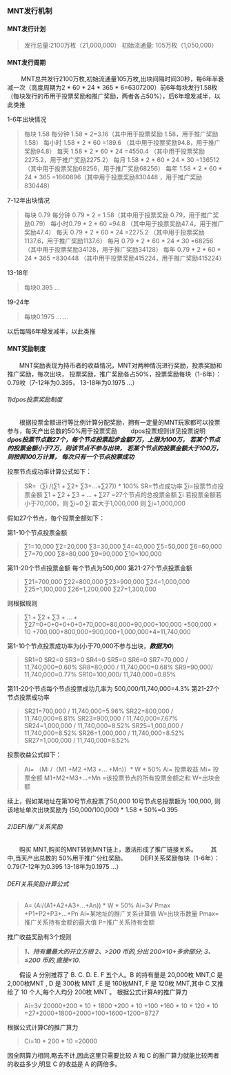 ### MNT发行机制

#### MNT发行计划
> 发行总量:2100万枚（21,000,000）
初始流通量: 105万枚（1,050,000）

#### MNT发行周期
 &emsp; &emsp;MNT总共发行2100万枚,初始流通量105万枚,出块间隔时间30秒，每6年半衰减一次（高度周期为2 * 60 * 24 * 365 * 6=6307200）前6年每块发行1.58枚（每块发行的币用于投票奖励和推广奖励，两者各占50%），后6年增发减半，以此类推

1-6年出块情况

>每块 1.58
每分钟  1.58 * 2=3.16（其中用于投票奖励 1.58，用于推广奖励1.58）
每小时  1.58 * 2 * 60 =189.6 （其中用于投票奖励94.8，用于推广奖励94.8）
每天 1.58 * 2  * 60 * 24 =4550.4 （其中用于投票奖励2275.2，用于推广奖励2275.2）
每月 1.58 * 2  * 60 * 24 * 30 =136512（其中用于投票奖励68256，用于推广奖励68256）
每年 1.58 * 2  * 60 * 24 * 365 =1660896（其中用于投票奖励830448 ，用于推广奖励830448）

7-12年出块情况
> 每块 0.79
每分钟 0.79 * 2  = 1.58（其中用于投票奖励 0.79，用于推广奖励0.79）
每小时0.79 * 2 * 60 =94.8 （其中用于投票奖励47.4，用于推广奖励47.4）
每天 0.79 * 2 * 60 * 24 =2275.2 （其中用于投票奖励1137.6，用于推广奖励1137.6）
每月 0.79 * 2 * 60 * 24 * 30 =68256（其中用于投票奖励34128，用于推广奖励34128）
每年 0.79 * 2 * 60 * 24 * 365 =830448 （其中用于投票奖励415224，用于推广奖励415224）

13-18年
> 每块0.395
…

19-24年
> 每块0.1975
…
…

以后每隔6年增发减半，以此类推

#### MNT奖励制度
&emsp;&emsp;MNT奖励表现为持币者的收益情况，MNT对两种情况进行奖励，投票奖励和推广奖励，每次出块， 投票奖励，推广奖励各占50%，投票奖励每块（1-6年）： 0.79枚（7-12年为0.395，  13-18年为0.1975  ...）
###### 1)dpos投票奖励制度
&emsp;&emsp;根据投票金额进行等比例计算分配奖励，拥有一定量的MNT玩家都可以投票参与，每天产出总数的50%用于投票奖励
&emsp;&emsp;dpos投票规则详见投票说明
&emsp;&emsp;***dpos投票节点数27个，每个节点投票起步金额7万，上限为100万， 若某个节点的投票金额小于7万，则该节点不参与出块， 若某个节点的投票金额大于100万，则按照100万计算， 每次只有一个节点投票成功***

投票节点成功率计算公式如下：

> SR=（∑i /(∑1 + ∑2+ ∑3+...+∑27)) * 100%
SR=节点成功率
∑i=投票节点投票金额
$∑1 + ∑2+ ∑3+...+∑27$ =27个节点的总投票金额
∑i  若投票金额若小于70,000，则 ∑i=0
∑i 若大于1,000,000   则 ∑i=1,000,000

假如27个节点，每个投票金额如下：

第1-10个节点投票金额
> ∑1=10,000
∑2=20,000
∑3=30,000
∑4=40,000
∑5=50,000
∑6=60,000
∑7=70,000
∑8=80,000
∑9=90,000
∑10=100,000

第11-20个节点投票金额 每个节点为500,000
第21-27个节点投票金额
> ∑21=700,000 
∑22=800,000
∑23=900,000
∑24=1,000,000
∑25=1,100,000
∑26=1,200,000
∑27=1,300,000

则根据规则
> $∑1 + ∑2+ ∑3+...+∑27$=0+0+0+0+0+0+70,000+80,000+90,000+100,000 
+500,000 * 10 +700,000+800,000+900,000+1,000,000*4=11,740,000

第1-10个节点投票成功率为(小于70,000不参与出块，***数据为0***)
> SR1=0
SR2=0
SR3=0
SR4=0
SR5=0
SR6=0
SR7=70,000 / 11,740,000=0.60%
SR8=80,000 / 11,740,000=0.68%
SR9=90,000/ 11,740,000=0.77%
SR10=100,000/ 11,740,000=0.85%

第11-20个节点每个节点投票成功几率为 500,000/11,740,000=4.3%
第21-27个节点投票成功率
> SR21=700,000 / 11,740,000=5.96%
SR22=800,000 / 11,740,000=6.81%
SR23=900,000 / 11,740,000=7.67%
SR24=1,000,000 / 11,740,000=8.52%
SR25=1,000,000 / 11,740,000=8.52%
SR26=1,000,000 / 11,740,000=8.52%
SR27=1,000,000 / 11,740,000=8.52%


投票收益公式如下：

> Ai= （Mi  /（M1 +M2 +M3 +… +Mn)）* W * 50%
Ai= 投票收益
Mi= 投票金额
M1+M2+M3+...+Mn =该投票节点的所有投票金额之和
W=出块金额

续上，假如某地址在第10号节点投票了50,000   10号节点总投票额为 100,000,
则该地址单次出块奖励为 (50,000/100,000) * 1.58 * 50%=0.395


###### 2)DEFI推广关系奖励
&emsp;&emsp;购买 MNT,购买的MNT转到MNT链上，激活形成了推广链接关系。
&emsp;&emsp;其中,当天产出总数的 50%用于推广分红奖励。
&emsp;&emsp;DEFI关系奖励每块（1-6年）： 0.79(7-12年为0.395  13-18年为0.1975 ...）

###### DEFI关系奖励计算公式
> A= (Ai/(A1+A2+A3+...+An)) * W * 50%
Ai=3√ Pmax +P1+P2+P3+...+Pn
Ai=某地址的推广关系计算值
W=出块币数量
Pmax=推广关系持有金额的最大值
P=推广关系持有金额

推广收益奖励有3个规则
> ***1、持有量最大的开立方根
2、>200 币的,分出 200×10+多余部分;
3、≤200 币的,直接×10.***

&emsp;&emsp;假设 A 分别推荐了 B. C. D. E. F 五个人。B 的持有量是 20,000枚 MNT,C 是 2,000枚MNT , D 是 300枚 MNT ,E 是 160枚MNT, F 是 120枚 MNT,其中 C 又推给了 10
个人,每个人均分 200枚 MNT 。
根据公式计算A的推广算力
> Ai=3√ 20000+200 * 10 + 1800 +200 * 10 +100 +160 * 10 + 120 * 10 =27+2000+1800+2000+100+1600+1200=8727

根据公式计算C的推广算力
> Ci=10 * 200 * 10 =20000

 因全网算力相同,略去不计,因此这里只需要比较 A 和 C 的推广算力就能比较两者的收益多少,明显 C 的收益是 A 的两倍多。

























